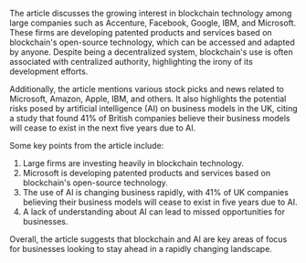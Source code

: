The article discusses the growing interest in blockchain technology among large companies such as Accenture, Facebook, Google, IBM, and Microsoft. These firms are developing patented products and services based on blockchain's open-source technology, which can be accessed and adapted by anyone. Despite being a decentralized system, blockchain's use is often associated with centralized authority, highlighting the irony of its development efforts.

Additionally, the article mentions various stock picks and news related to Microsoft, Amazon, Apple, IBM, and others. It also highlights the potential risks posed by artificial intelligence (AI) on business models in the UK, citing a study that found 41% of British companies believe their business models will cease to exist in the next five years due to AI.

Some key points from the article include:

1. Large firms are investing heavily in blockchain technology.
2. Microsoft is developing patented products and services based on blockchain's open-source technology.
3. The use of AI is changing business rapidly, with 41% of UK companies believing their business models will cease to exist in five years due to AI.
4. A lack of understanding about AI can lead to missed opportunities for businesses.

Overall, the article suggests that blockchain and AI are key areas of focus for businesses looking to stay ahead in a rapidly changing landscape.